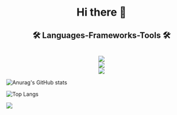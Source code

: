 <h1 align="center">
  Hi there 👋
</h1>

<h2 align="center">🛠️  Languages-Frameworks-Tools 🛠️</h2><br/>
  <div align="center">
    <a href="https://skillicons.dev">
      <img src="https://skillicons.dev/icons?i=python,flask,javascript,java,html,css,mysql,bash,php" /><br>
      <img src="https://skillicons.dev/icons?i=vue,github,figma,git,jquery,selenium" /><br>
      <img src="https://skillicons.dev/icons?i=raspberrypi,linux,apple" /><br>
    </a>
</div>

![Anurag's GitHub stats](https://github-readme-stats.vercel.app/api?username=baptisteCanac&theme=merko&show_icons=true)

![Top Langs](https://github-readme-stats.vercel.app/api/top-langs/?username=baptisteCanac&hide_progress=true&theme=merko)

![](https://github-profile-trophy.vercel.app/?username=baptisteCanac&theme=radical&no-frame=false&no-bg=true&margin-w=4)
